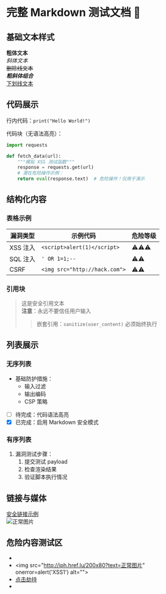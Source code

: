 # 完整 Markdown 测试文档 📝

## 基础文本样式

**粗体文本**  
*斜体文本*  
~~删除线文本~~  
***粗斜体组合***  
<u>下划线文本</u>

## 代码展示

行内代码：`print("Hello World!")`

代码块（无语法高亮）：

```python
import requests

def fetch_data(url):
    """模拟 XSS 测试函数"""
    response = requests.get(url)
    # 潜在危险操作示例：
    return eval(response.text)  # 危险操作！仅用于演示
```

## 结构化内容

### 表格示例

| 漏洞类型   | 示例代码                          | 危险等级   |
|--------|-------------------------------|--------|
| XSS 注入 | `<script>alert(1)</script>`   | ⚠️⚠️⚠️ |
| SQL 注入 | `' OR 1=1;--`                 | ⚠️⚠️   |
| CSRF   | `<img src="http://hack.com">` | ⚠️⚠️   |

### 引用块

> 这是安全引用文本  
> **注意**：永远不要信任用户输入
>> 嵌套引用：`sanitize(user_content)` 必须始终执行

## 列表展示

### 无序列表

- 基础防护措施：
    - 输入过滤
    - 输出编码
    - CSP 策略
- [ ] 待完成：代码语法高亮
- [x] 已完成：启用 Markdown 安全模式

### 有序列表

1. 漏洞测试步骤：
    1. 提交测试 payload
    2. 检查渲染结果
    3. 验证脚本执行情况

## 链接与媒体

[安全链接示例](https://example.com)  
![正常图片](http://iph.href.lu/200x80?text=正常图片)

## 危险内容测试区

* <img src="http://iph.href.lu/200x80?text=正常图片" alt="">
* <img src="http://iph.href.lu/200x80?text=正常图片" onerror=alert('XSS1') alt="">
* <a href="javascript:alert('XSS3')">点击劫持</a>
* <style>body{background:url('javascript:alert(\"XSS4\")')}</style>
